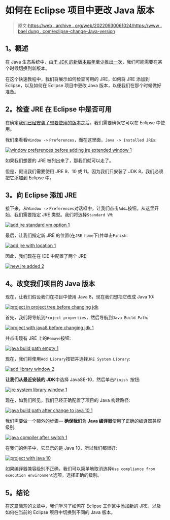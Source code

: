 # 如何在 Eclipse 项目中更改 Java 版本

> 原文:[https://web . archive . org/web/20220930061024/https://www . bael dung . com/eclipse-change-Java-version](https://web.archive.org/web/20220930061024/https://www.baeldung.com/eclipse-change-java-version)

## **1。概述**

在 Java 生态系统中，[由于 JDK 的新版本每年至少推出一次](/web/20221020020834/https://www.baeldung.com/oracle-jdk-vs-openjdk)，我们可能需要在某个时候切换到新版本。

在这个快速教程中，我们将展示如何检查可用的 JRE，如何将 JRE 添加到 Eclipse，以及如何在 Eclipse 项目中更改 Java 版本，以便我们在那个时候做好准备。

## **2。检查 JRE 在 Eclipse 中是否可用**

在确定[我们已经安装了想要使用的版本](/web/20221020020834/https://www.baeldung.com/java-check-is-installed)之后，我们需要确保它可以在 Eclipse 中使用。

我们来看看`Window ->` `Preferences`，而在这里面，`Java -> Installed JREs`:

[![window preferences before adding jre extended window 1](img/ca7bec7a3f6d0f05e69609c891dcffb4.png)](/web/20221020020834/https://www.baeldung.com/wp-content/uploads/2019/02/window-preferences-before-adding-jre-extended-window-1.png)

如果我们想要的 JRE 被列出来了，那我们就可以走了。

但是，假设我们需要使用 JRE 9、10 或 11。因为我们只安装了 JDK 8，我们必须把它添加到 Eclipse 中。

## **3。向 Eclipse 添加 JRE**

接下来，从`Window ->` `Preferences`对话框中，让我们点击`Add…`按钮。从这里开始，我们需要指定 JRE 类型。我们将选择`Standard VM`:

[![add jre standard vm option 1](img/a2cec45bffbddad34dae94d2ca41e9e5.png)](/web/20221020020834/https://www.baeldung.com/wp-content/uploads/2019/02/add-jre-standard-vm-option-1.png)

最后，让我们指定新 JRE 的位置(在`JRE home`下)并单击`Finish`:

[![add jre with location 1](img/aaad49b0cdbf17501ac49dc9cf66a570.png)](/web/20221020020834/https://www.baeldung.com/wp-content/uploads/2019/02/add-jre-with-location-1.png)

因此，我们现在在 IDE 中配置了两个 JRE:

[![new jre added 2](img/0805332da3db771b1a9b1b251349590a.png)](/web/20221020020834/https://www.baeldung.com/wp-content/uploads/2019/02/new-jre-added-2.png)

## **4。改变我们项目的 Java 版本**

现在，让我们假设我们在项目中使用 Java 8，现在我们想把它改成 Java 10:

[![project in project tree before changing jdk](img/90797faaf16d12df2978ed65a09336bd.png)](/web/20221020020834/https://www.baeldung.com/wp-content/uploads/2019/02/project-in-project-tree-before-changing-jdk.png)

首先，我们将导航到`Project properties`，然后导航到`Java Build Path`:

[![project with java8 before changing jdk 1](img/091e2d456ccabe0820d04eded483d2dd.png)](/web/20221020020834/https://www.baeldung.com/wp-content/uploads/2019/02/project-with-java8-before-changing-jdk-1.png)

并点击现有 JRE 上的`Remove`按钮:

[![java build path empty 1](img/4e5dbc3a4d3159b02d0b44ad05469399.png)](/web/20221020020834/https://www.baeldung.com/wp-content/uploads/2019/02/java-build-path-empty-1.png)

现在，我们将使用`Add Library`按钮并选择`JRE System Library`:

[![add library window 2](img/a91d1c059e0d4305bb3183490f79d17e.png)](/web/20221020020834/https://www.baeldung.com/wp-content/uploads/2019/02/add-library-window-2.png)

**让我们从最近安装的 JDK**中选择 JavaSE-10，然后单击`Finish `按钮:

[![jre system library window 1](img/d22af205717b37ca2e7780292d87847b.png)](/web/20221020020834/https://www.baeldung.com/wp-content/uploads/2019/02/jre-system-library-window-1.png)

现在，如我们所见，我们已经正确配置了项目的 Java 构建路径:

[![java build path after change to java 10 1](img/e0dffb447e51a996b8e4e8e6ab3d85c6.png)](/web/20221020020834/https://www.baeldung.com/wp-content/uploads/2019/02/java-build-path-after-change-to-java-10-1.png)

我们需要做一个额外的步骤— **确保我们为 Java 编译器**使用了正确的编译器兼容级别:

[![java compiler after switch 1](img/617d4712a640df268c4a5242014aa2e0.png)](/web/20221020020834/https://www.baeldung.com/wp-content/uploads/2019/02/java-compiler-after-switch-1.png)

在我们的例子中，它显示的是 Java 10，所以我们都很好:

[![project with java 10](img/c829d558c24b000e58626931550c66c5.png)](/web/20221020020834/https://www.baeldung.com/wp-content/uploads/2019/02/project-with-java-10.png)

如果编译器兼容级别不正确，我们可以简单地取消选择`Use compliance from execution environment`选项，选择正确的级别。

## **5。结论**

在这篇简短的文章中，我们学习了如何在 Eclipse 工作区中添加新的 JRE，以及如何在当前的 Eclipse 项目中切换到不同的 Java 版本。